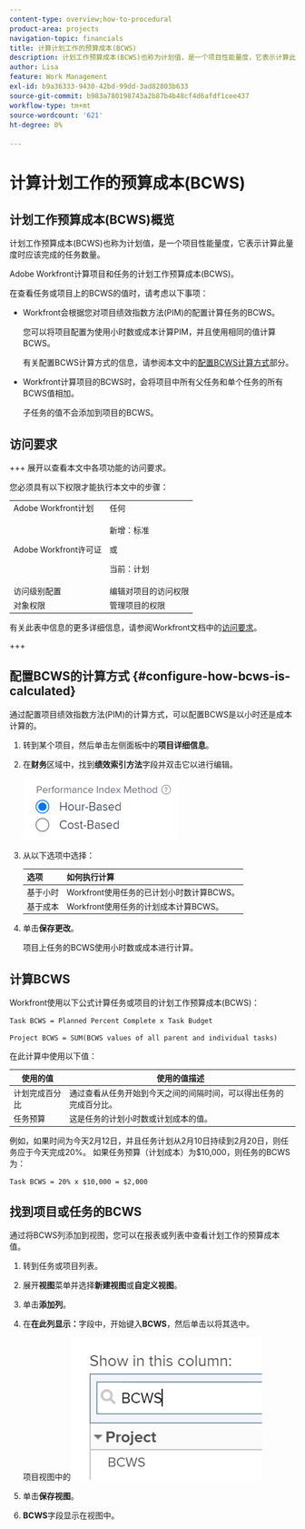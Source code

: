 ```yaml
---
content-type: overview;how-to-procedural
product-area: projects
navigation-topic: financials
title: 计算计划工作的预算成本(BCWS)
description: 计划工作预算成本(BCWS)也称为计划值，是一个项目性能量度，它表示计算此量度时应该完成的任务数量。
author: Lisa
feature: Work Management
exl-id: b9a36333-9430-42bd-99dd-3ad82803b633
source-git-commit: b983a780198743a2b87b4b48cf4d6afdf1cee437
workflow-type: tm+mt
source-wordcount: '621'
ht-degree: 0%

---
```


# 计算计划工作的预算成本(BCWS)

## 计划工作预算成本(BCWS)概览

计划工作预算成本(BCWS)也称为计划值，是一个项目性能量度，它表示计算此量度时应该完成的任务数量。

Adobe Workfront计算项目和任务的计划工作预算成本(BCWS)。

在查看任务或项目上的BCWS的值时，请考虑以下事项：

* Workfront会根据您对项目绩效指数方法(PIM)的配置计算任务的BCWS。

  您可以将项目配置为使用小时数或成本计算PIM，并且使用相同的值计算BCWS。

  有关配置BCWS计算方式的信息，请参阅本文中的[配置BCWS计算方式](#configure-how-bcws-is-calculated)部分。

* Workfront计算项目的BCWS时，会将项目中所有父任务和单个任务的所有BCWS值相加。

  子任务的值不会添加到项目的BCWS。

## 访问要求

+++ 展开以查看本文中各项功能的访问要求。

您必须具有以下权限才能执行本文中的步骤：

<table style="table-layout:auto"> 
 <col> 
 <col> 
 <tbody> 
  <tr> 
   <td role="rowheader">Adobe Workfront计划</td> 
   <td>任何</td> 
  </tr> 
  <tr> 
   <td role="rowheader">Adobe Workfront许可证</td> 
   <td>
   <p>新增：标准</p>
   <p>或</p>
   <p>当前：计划</p></td> 
  </tr> 
  <tr> 
   <td role="rowheader">访问级别配置</td> 
   <td>编辑对项目的访问权限</td> 
  </tr> 
  <tr> 
   <td role="rowheader">对象权限</td> 
   <td>管理项目的权限</td> 
  </tr> 
 </tbody> 
</table>

有关此表中信息的更多详细信息，请参阅Workfront文档中的[访问要求](/help/quicksilver/administration-and-setup/add-users/access-levels-and-object-permissions/access-level-requirements-in-documentation.md)。

+++

## 配置BCWS的计算方式 {#configure-how-bcws-is-calculated}

通过配置项目绩效指数方法(PIM)的计算方式，可以配置BCWS是以小时还是成本计算的。

1. 转到某个项目，然后单击左侧面板中的&#x200B;**项目详细信息**。
1. 在&#x200B;**财务**&#x200B;区域中，找到&#x200B;**绩效索引方法**&#x200B;字段并双击它以进行编辑。

   ![PIM选项](assets/pim-options-hour-cost-based-nwe.png)

1. 从以下选项中选择：

   | 选项 | 如何执行计算 |
   |---|---|
   | 基于小时 | Workfront使用任务的已计划小时数计算BCWS。 |
   | 基于成本 | Workfront使用任务的计划成本计算BCWS。 |


1. 单击&#x200B;**保存更改**。

   项目上任务的BCWS使用小时数或成本进行计算。

## 计算BCWS

Workfront使用以下公式计算任务或项目的计划工作预算成本(BCWS)：

```
Task BCWS = Planned Percent Complete x Task Budget
```

```
Project BCWS = SUM(BCWS values of all parent and individual tasks)
```

在此计算中使用以下值：

| 使用的值 | 使用的值描述 |
|---|---|
| 计划完成百分比 | 通过查看从任务开始到今天之间的间隔时间，可以得出任务的完成百分比。 |
| 任务预算 | 这是任务的计划小时数或计划成本的值。 |

例如，如果时间为今天2月12日，并且任务计划从2月10日持续到2月20日，则任务应于今天完成20%。 如果任务预算（计划成本）为$10,000，则任务的BCWS为：

```
Task BCWS = 20% x $10,000 = $2,000
```

## 找到项目或任务的BCWS

通过将BCWS列添加到视图，您可以在报表或列表中查看计划工作的预算成本值。

1. 转到任务或项目列表。
1. 展开&#x200B;**视图**&#x200B;菜单并选择&#x200B;**新建视图**&#x200B;或&#x200B;**自定义视图**。

1. 单击&#x200B;**添加列**。
1. 在&#x200B;**在此列显示：**&#x200B;字段中，开始键入&#x200B;**BCWS**，然后单击以将其选中。

   项目视图中的![BCWS](assets/bcws-in-project-view.png)

1. 单击&#x200B;**保存视图**。
1. **BCWS**&#x200B;字段显示在视图中。
